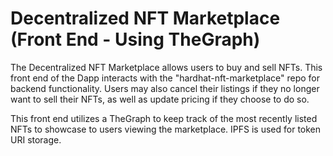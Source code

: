 # Decentralized NFT Marketplace (Front End - Using TheGraph)

The Decentralized NFT Marketplace allows users to buy and sell NFTs. This front end of the Dapp
interacts with the "hardhat-nft-marketplace" repo for backend functionality. Users may also cancel
their listings if they no longer want to sell their NFTs, as well as update pricing if they
choose to do so.

This front end utilizes a TheGraph to keep track of the most recently listed NFTs to showcase
to users viewing the marketplace. IPFS is used for token URI storage.